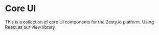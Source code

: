 # Core UI

This is a collection of core UI components for the Zesty.io platform. Using React as our view library.
